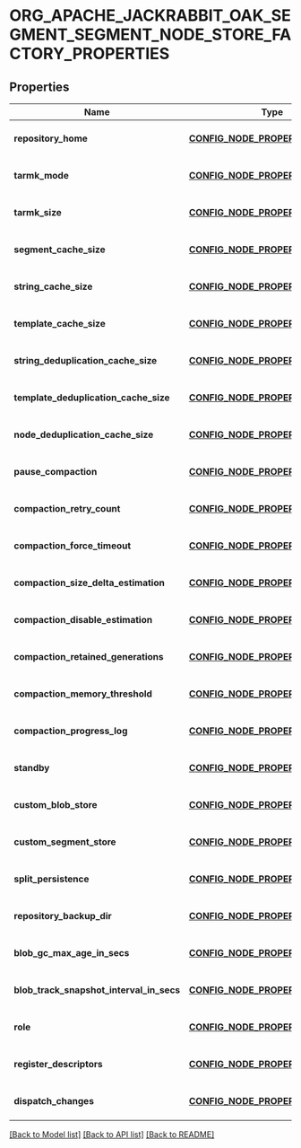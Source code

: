# ORG_APACHE_JACKRABBIT_OAK_SEGMENT_SEGMENT_NODE_STORE_FACTORY_PROPERTIES

## Properties
Name | Type | Description | Notes
------------ | ------------- | ------------- | -------------
**repository_home** | [**CONFIG_NODE_PROPERTY_STRING**](configNodePropertyString.md) |  | [optional] [default to null]
**tarmk_mode** | [**CONFIG_NODE_PROPERTY_STRING**](configNodePropertyString.md) |  | [optional] [default to null]
**tarmk_size** | [**CONFIG_NODE_PROPERTY_INTEGER**](configNodePropertyInteger.md) |  | [optional] [default to null]
**segment_cache_size** | [**CONFIG_NODE_PROPERTY_INTEGER**](configNodePropertyInteger.md) |  | [optional] [default to null]
**string_cache_size** | [**CONFIG_NODE_PROPERTY_INTEGER**](configNodePropertyInteger.md) |  | [optional] [default to null]
**template_cache_size** | [**CONFIG_NODE_PROPERTY_INTEGER**](configNodePropertyInteger.md) |  | [optional] [default to null]
**string_deduplication_cache_size** | [**CONFIG_NODE_PROPERTY_INTEGER**](configNodePropertyInteger.md) |  | [optional] [default to null]
**template_deduplication_cache_size** | [**CONFIG_NODE_PROPERTY_INTEGER**](configNodePropertyInteger.md) |  | [optional] [default to null]
**node_deduplication_cache_size** | [**CONFIG_NODE_PROPERTY_INTEGER**](configNodePropertyInteger.md) |  | [optional] [default to null]
**pause_compaction** | [**CONFIG_NODE_PROPERTY_BOOLEAN**](configNodePropertyBoolean.md) |  | [optional] [default to null]
**compaction_retry_count** | [**CONFIG_NODE_PROPERTY_INTEGER**](configNodePropertyInteger.md) |  | [optional] [default to null]
**compaction_force_timeout** | [**CONFIG_NODE_PROPERTY_INTEGER**](configNodePropertyInteger.md) |  | [optional] [default to null]
**compaction_size_delta_estimation** | [**CONFIG_NODE_PROPERTY_INTEGER**](configNodePropertyInteger.md) |  | [optional] [default to null]
**compaction_disable_estimation** | [**CONFIG_NODE_PROPERTY_BOOLEAN**](configNodePropertyBoolean.md) |  | [optional] [default to null]
**compaction_retained_generations** | [**CONFIG_NODE_PROPERTY_INTEGER**](configNodePropertyInteger.md) |  | [optional] [default to null]
**compaction_memory_threshold** | [**CONFIG_NODE_PROPERTY_INTEGER**](configNodePropertyInteger.md) |  | [optional] [default to null]
**compaction_progress_log** | [**CONFIG_NODE_PROPERTY_INTEGER**](configNodePropertyInteger.md) |  | [optional] [default to null]
**standby** | [**CONFIG_NODE_PROPERTY_BOOLEAN**](configNodePropertyBoolean.md) |  | [optional] [default to null]
**custom_blob_store** | [**CONFIG_NODE_PROPERTY_BOOLEAN**](configNodePropertyBoolean.md) |  | [optional] [default to null]
**custom_segment_store** | [**CONFIG_NODE_PROPERTY_BOOLEAN**](configNodePropertyBoolean.md) |  | [optional] [default to null]
**split_persistence** | [**CONFIG_NODE_PROPERTY_BOOLEAN**](configNodePropertyBoolean.md) |  | [optional] [default to null]
**repository_backup_dir** | [**CONFIG_NODE_PROPERTY_STRING**](configNodePropertyString.md) |  | [optional] [default to null]
**blob_gc_max_age_in_secs** | [**CONFIG_NODE_PROPERTY_INTEGER**](configNodePropertyInteger.md) |  | [optional] [default to null]
**blob_track_snapshot_interval_in_secs** | [**CONFIG_NODE_PROPERTY_INTEGER**](configNodePropertyInteger.md) |  | [optional] [default to null]
**role** | [**CONFIG_NODE_PROPERTY_STRING**](configNodePropertyString.md) |  | [optional] [default to null]
**register_descriptors** | [**CONFIG_NODE_PROPERTY_BOOLEAN**](configNodePropertyBoolean.md) |  | [optional] [default to null]
**dispatch_changes** | [**CONFIG_NODE_PROPERTY_BOOLEAN**](configNodePropertyBoolean.md) |  | [optional] [default to null]

[[Back to Model list]](../README.md#documentation-for-models) [[Back to API list]](../README.md#documentation-for-api-endpoints) [[Back to README]](../README.md)



